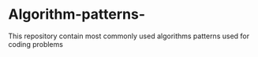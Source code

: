 # Algorithm-patterns-
This repository contain most commonly used algorithms patterns used for coding problems 
